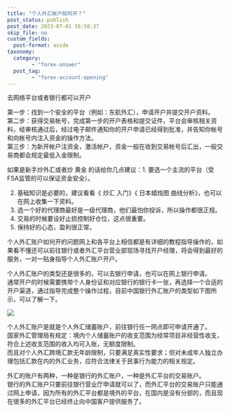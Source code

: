 ```yaml
---
title: "个人外汇帐户如何开？"
post_status: publish
post_date: 2023-07-01 16:58:37
skip_file: no
custom_fields: 
  post-format: aside
taxonomy:
  category:
        - "forex-answer"
  post_tag:
        - "forex-account-opening"
---
```


去网络平台或者银行都可以开户

第一步：找到一个安全的平台（例如：东航外汇），申请开户并提交开户资料。  
第二步：获得交易帐号，完成第一步的开户表格和提交证件，平台会审核相关资料，经审核通过后，经过电子邮件通知你的开户申请已经得到批准，并告知你帐号和向帐号内注入资金的操作方法。  
第三步：为新开帐户注资金，激活帐户，资金一般在收到交易帐号后汇出，一般交易商都会规定最低入金限制。

如果是新手炒外汇或者炒 黄金 的话给你几点建议：1. 要选一个主流的平台（受FSA监管的可以保证资金安全）。

2. 基础知识是必要的，建议看看《 炒汇 入门》《 日本蜡烛图 曲线分析》，也可以在网上收集一下资料。
3. 选一个好的代理商最好是一级代理商，他们最怕你投诉，所以操作都很正规。
4. 交易的时候要设好止损控制好仓位，这点很重要。
5. 保持好的心态，盈利很正常。

个人外汇账户如何开的问题网上和各平台上相信都是有详细的教程指导操作的，如果看不懂还可以前往银行或者外汇平台营业部现场寻找开户经理，将会得到最好的服务，一对一贴身指导个人外汇账户开户。

个人外汇账户的类型还是很多的，可以去银行申请，也可以在网上银行申请。  
通常开户的时候需要携带个人身份证和对应银行的银行卡一张，再选择一个合适的开户渠道，通过指导完成整个操作过程，目前中国银行外汇账户的类型如下图所示，可以了解一下。

![](https://seostatic.followme-acceleration.com/baike/bc446bba6bc03ff02437539c5d5b81dd.jpeg)

个人外汇账户是就是个人外汇储蓄账户，前往银行任一网点即可申请开通了。  
国家外汇管理局有规定：境内个人储蓄账户的收支范围为经常项目非经营性收支，符合上述收支范围的收入均可入账，无额度限制。  
而且对个人外汇跨境汇款无年龄限制，只要满足真实性要求；但对未成年人独立办理包括汇款在内的外汇业务，应符合法律关于民事行为能力的相关规定。

外汇的账户有两种，一种是银行的外汇账户，一种是外汇平台的交易账户。  
银行的外汇账户只要前往银行营业厅申请就可以了，而外汇平台的交易账户只能通过网上申请，因为所有的外汇平台都是境外的平台，在国内是没有分部的，而且现在很多的外汇平台已经终止向中国客户提供服务了。
